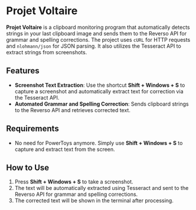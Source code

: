 # Projet Voltaire

**Projet Voltaire** is a clipboard monitoring program that automatically detects strings in your last clipboard image and sends them to the Reverso API for grammar and spelling corrections. The project uses `cURL` for HTTP requests and `nlohmann/json` for JSON parsing. It also utilizes the Tesseract API to extract strings from screenshots.

## Features

- **Screenshot Text Extraction**: Use the shortcut **Shift + Windows + S** to capture a screenshot and automatically extract text for correction via the Tesseract API.
- **Automated Grammar and Spelling Correction**: Sends clipboard strings to the Reverso API and retrieves corrected text.

## Requirements

- No need for PowerToys anymore. Simply use **Shift + Windows + S** to capture and extract text from the screen.

## How to Use

1. Press **Shift + Windows + S** to take a screenshot.
2. The text will be automatically extracted using Tesseract and sent to the Reverso API for grammar and spelling corrections.
3. The corrected text will be shown in the terminal after processing.

